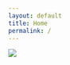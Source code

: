 ```yaml
---
layout: default
title: Home
permalink: /
---
```


<img src="https://juliocedillo.github.io/military/assets/images/branches.png" align="center">
